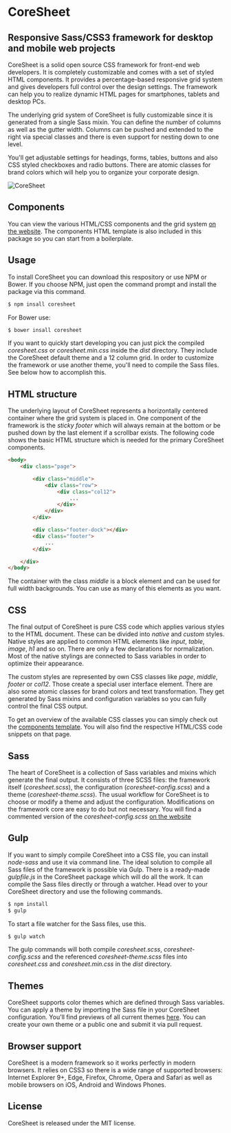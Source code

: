 CoreSheet
=========

## Responsive Sass/CSS3 framework for desktop and mobile web projects

CoreSheet is a solid open source CSS framework for front-end web developers. It is completely customizable and comes with a set of styled HTML components. It provides a percentage-based responsive grid system and gives developers full control over the design settings. The framework can help you to realize dynamic HTML pages for smartphones, tablets and desktop PCs.

The underlying grid system of CoreSheet is fully customizable since it is generated from a single Sass mixin. You can define the number of columns as well as the gutter width. Columns can be pushed and extended to the right via special classes and there is even support for nesting down to one level.

You'll get adjustable settings for headings, forms, tables, buttons and also CSS styled checkboxes and radio buttons. There are atomic classes for brand colors which will help you to organize your corporate design.

![CoreSheet](http://matthias-schuetz.github.io/coresheet/coresheet.png "CoreSheet")

## Components

You can view the various HTML/CSS components and the grid system [on the website](http://coresheet.net/components.html). The components HTML template is also included in this package so you can start from a boilerplate.

## Usage

To install CoreSheet you can download this respository or use NPM or Bower. If you choose NPM, just open the command prompt and install the package via this command.

```html
$ npm insall coresheet
```

For Bower use:

```html
$ bower insall coresheet
```

If you want to quickly start developing you can just pick the compiled *coresheet.css* or *coresheet.min.css* inside the *dist* directory. They include the CoreSheet default theme and a 12 column grid. In order to customize the framework or use another theme, you'll need to compile the Sass files. See below how to accomplish this.

## HTML structure

The underlying layout of CoreSheet represents a horizontally centered container where the grid system is placed in. One component of the framework is the *sticky footer* which will always remain at the bottom or be pushed down by the last element if a scrollbar exists. The following code shows the basic HTML structure which is needed for the primary CoreSheet components.

```html
<body>
	<div class="page">

		<div class="middle">
			<div class="row">
				<div class="col12">
					...
				</div>
			</div>
		</div>

		<div class="footer-dock"></div>
		<div class="footer">
			...
		</div>

	</div>
</body>
```

The container with the class *middle* is a block element and can be used for full width backgrounds. You can use as many of this elements as you want.

## CSS

The final output of CoreSheet is pure CSS code which applies various styles to the HTML document. These can be divided into *native* and *custom* styles. Native styles are applied to common HTML elements like *input*, *table*, *image*, *h1* and so on. There are only a few declarations for normalization. Most of the native stylings are connected to Sass variables in order to optimize their appearance.

The custom styles are represented by own CSS classes like *page*, *middle*, *footer* or *col12*. Those create a special user interface element. There are also some atomic classes for brand colors and text transformation. They get generated by Sass mixins and configuration variables so you can fully control the final CSS output.

To get an overview of the available CSS classes you can simply check out the [components template](http://coresheet.net/components.html). You will also find the respective HTML/CSS code snippets on that page.

## Sass

The heart of CoreSheet is a collection of Sass variables and mixins which generate the final output. It consists of three SCSS files: the framework itself (*coresheet.scss*), the configuration (*coresheet-config.scss*) and a theme (*coresheet-theme.scss*). The usual workflow for CoreSheet is to choose or modify a theme and adjust the configuration. Modifications on the framework core are easy to do but not necessary. You will find a commented version of the *coresheet-config.scss* [on the website](http://coresheet.net/setup.html#sass-configuration)

## Gulp

If you want to simply compile CoreSheet into a CSS file, you can install *node-sass* and use it via command line. The ideal solution to compile all Sass files of the framework is possible via Gulp. There is a ready-made *gulpfile.js* in the CoreSheet package which will do all the work. It can compile the Sass files directly or through a watcher. Head over to your CoreSheet directory and use the following commands.

```html
$ npm install
$ gulp
```

To start a file watcher for the Sass files, use this.

```html
$ gulp watch
```

The gulp commands will both compile *coresheet.scss*, *coresheet-config.scss* and the referenced *coresheet-theme.scss* files into *coresheet.css* and *coresheet.min.css* in the *dist* directory.

## Themes

CoreSheet supports color themes which are defined through Sass variables. You can apply a theme by importing the Sass file in your CoreSheet configuration. You'll find previews of all current themes [here](http://coresheet.net/themes.html). You can create your own theme or a public one and submit it via pull request.

## Browser support

CoreSheet is a modern framework so it works perfectly in modern browsers. It relies on CSS3 so there is a wide range of supported browsers: Internet Explorer 9+, Edge, Firefox, Chrome, Opera and Safari as well as mobile browsers on iOS, Android and Windows Phones.

## License

CoreSheet is released under the MIT license.
